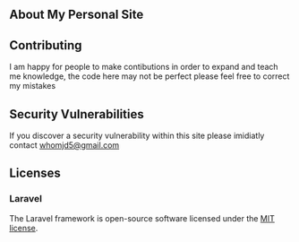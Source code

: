 

## About My Personal Site


## Contributing

I am happy for people to make contibutions in order to expand and teach me knowledge, the code here may not be perfect please feel free to correct my mistakes

## Security Vulnerabilities

If you discover a security vulnerability within this site please imidiatly contact [whomjd5@gmail.com](mailto:whomjd5@gmail.com)

## Licenses

### Laravel
The Laravel framework is open-source software licensed under the [MIT license](https://opensource.org/licenses/MIT).
